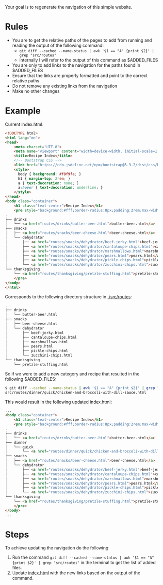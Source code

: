 Your goal is to regenerate the navigation of this simple website.

# Rules
- You are to get the relative paths of the pages to add from running and reading the output of the following command:
  - `git diff --cached --name-status | awk '$1 == "A" {print $2}' | grep "src/routes"`
  - internally I will refer to the output of this command as $ADDED_FILES
- You are only to add links to the navigation for the paths found in $ADDED_FILES
- Ensure that the links are properly formatted and point to the correct relative paths
- Do not remove any existing links from the navigation
- Make no other changes

# Example

Current index.html:
```html
<!DOCTYPE html>
<html lang="en">
<head>
    <meta charset="UTF-8">
    <meta name="viewport" content="width=device-width, initial-scale=1.0">
    <title>Recipe Index</title>
    <!-- Bootstrap CSS -->
    <link href="https://cdn.jsdelivr.net/npm/bootstrap@5.3.2/dist/css/bootstrap.min.css" rel="stylesheet">
    <style>
      body { background: #f8f9fa; }
      h1 { margin-top: 2rem; }
      a { text-decoration: none; }
      a:hover { text-decoration: underline; }
    </style>
</head>
<body class="container">
    <h1 class="text-center">Recipe Index</h1>
    <pre style="background:#fff;border-radius:8px;padding:2rem;max-width:700px;margin:2rem auto;font-size:1.1rem;">
.
├── drinks
│   └── <a href="routes/drinks/butter-beer.html">butter-beer.html</a>
├── snacks
│   ├── <a href="routes/snacks/beer-cheese.html">beer-cheese.html</a>
│   └── dehydrator
│       ├── <a href="routes/snacks/dehydrator/beef-jerky.html">beef-jerky.html</a>
│       ├── <a href="routes/snacks/dehydrator/cantaloupe-chips.html">cantaloupe-chips.html</a>
│       ├── <a href="routes/snacks/dehydrator/marshmallows.html">marshmallows.html</a>
│       ├── <a href="routes/snacks/dehydrator/pears.html">pears.html</a>
│       ├── <a href="routes/snacks/dehydrator/pickle-chips.html">pickle-chips.html</a>
│       └── <a href="routes/snacks/dehydrator/zucchini-chips.html">zucchini-chips.html</a>
└── thanksgiving
    └── <a href="routes/thanksgiving/pretzle-stuffing.html">pretzle-stuffing.html</a>
    </pre>
</body>
</html>
```

Corresponds to the following directory structure in [./src/routes](../../src/routes):
```bash
.
├── drinks
│   └── butter-beer.html
├── snacks
│   ├── beer-cheese.html
│   └── dehydrator
│       ├── beef-jerky.html
│       ├── cantaloupe-chips.html
│       ├── marshmallows.html
│       ├── pears.html
│       ├── pickle-chips.html
│       └── zucchini-chips.html
└── thanksgiving
    └── pretzle-stuffing.html
```

So if we were to add a new category and recipe that resulted in the following $ADDED_FILES:
```bash
$ git diff --cached --name-status | awk '$1 == "A" {print $2}' | grep "src/routes"
src/routes/dinner/quick/chicken-and-broccoli-with-dill-sauce.html
```

This would result in the following updated index.html:
```html
...
<body class="container">
    <h1 class="text-center">Recipe Index</h1>
    <pre style="background:#fff;border-radius:8px;padding:2rem;max-width:700px;margin:2rem auto;font-size:1.1rem;">
.
├── drinks
│   └── <a href="routes/drinks/butter-beer.html">butter-beer.html</a>
├── dinner
│   └── quick
│       └── <a href="routes/dinner/quick/chicken-and-broccoli-with-dill-sauce.html">chicken-and-broccoli-with-dill-sauce.html</a>
├── snacks
│   ├── <a href="routes/snacks/beer-cheese.html">beer-cheese.html</a>
│   └── dehydrator
│       ├── <a href="routes/snacks/dehydrator/beef-jerky.html">beef-jerky.html</a>
│       ├── <a href="routes/snacks/dehydrator/cantaloupe-chips.html">cantaloupe-chips.html</a>
│       ├── <a href="routes/snacks/dehydrator/marshmallows.html">marshmallows.html</a>
│       ├── <a href="routes/snacks/dehydrator/pears.html">pears.html</a>
│       ├── <a href="routes/snacks/dehydrator/pickle-chips.html">pickle-chips.html</a>
│       └── <a href="routes/snacks/dehydrator/zucchini-chips.html">zucchini-chips.html</a>
└── thanksgiving
    └── <a href="routes/thanksgiving/pretzle-stuffing.html">pretzle-stuffing.html</a>
    </pre>
</body>
...
```

# Steps
To achieve updating the navigation do the following:
1. Run the command `git diff --cached --name-status | awk '$1 == "A" {print $2}' | grep "src/routes"` in the terminal to get the list of added files.
2. Update [index.html](../../src/routes/index.html) with the new links based on the output of the command.
